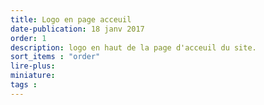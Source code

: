 ```yaml
---
title: Logo en page acceuil
date-publication: 18 janv 2017
order: 1
description: logo en haut de la page d'acceuil du site.
sort_items : "order"
lire-plus:
miniature:  
tags : 
---
```


